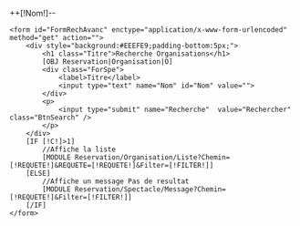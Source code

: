 ++[!Nom!]--
<div id="EncartForm" >
	
	<form id="FormRechAvanc" enctype="application/x-www-form-urlencoded"  method="get" action="">
		<div style="background:#EEEFE9;padding-bottom:5px;">
            <h1 class="Titre">Recherche Organisations</h1>
            [OBJ Reservation|Organisation|O]
            <div class="ForSpe">
                <label>Titre</label>    
                <input type="text" name="Nom" id="Nom" value="">
            </div>
            <p>
                <input type="submit" name="Recherche"  value="Rechercher"  class="BtnSearch" />
            </p>
		</div>
		[IF [!C!]>1]
			//Affiche la liste
			[MODULE Reservation/Organisation/Liste?Chemin=[!REQUETE!]&REQUETE=[!REQUETE!]&Filter=[!FILTER!]]
		[ELSE]
			//Affiche un message Pas de resultat
			[MODULE Reservation/Spectacle/Message?Chemin=[!REQUETE!]&Filter=[!FILTER!]]
		[/IF]
	</form>
</div>